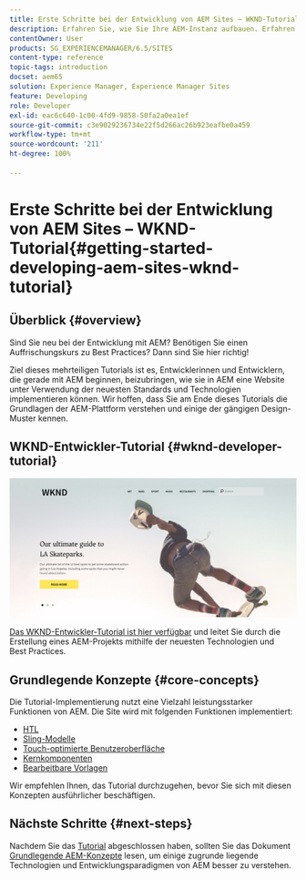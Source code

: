 ```yaml
---
title: Erste Schritte bei der Entwicklung von AEM Sites – WKND-Tutorial
description: Erfahren Sie, wie Sie Ihre AEM-Instanz aufbauen. Erfahren Sie mehr über die Plattform und die Komponenten und finden Sie Informationen zu Entwicklungs-Tools und Personalisierung.
contentOwner: User
products: SG_EXPERIENCEMANAGER/6.5/SITES
content-type: reference
topic-tags: introduction
docset: aem65
solution: Experience Manager, Experience Manager Sites
feature: Developing
role: Developer
exl-id: eac6c640-1c00-4fd9-9858-50fa2a0ea1ef
source-git-commit: c3e9029236734e22f5d266ac26b923eafbe0a459
workflow-type: tm+mt
source-wordcount: '211'
ht-degree: 100%

---
```


# Erste Schritte bei der Entwicklung von AEM Sites – WKND-Tutorial{#getting-started-developing-aem-sites-wknd-tutorial}

## Überblick {#overview}

Sind Sie neu bei der Entwicklung mit AEM? Benötigen Sie einen Auffrischungskurs zu Best Practices? Dann sind Sie hier richtig!

Ziel dieses mehrteiligen Tutorials ist es, Entwicklerinnen und Entwicklern, die gerade mit AEM beginnen, beizubringen, wie sie in AEM eine Website unter Verwendung der neuesten Standards und Technologien implementieren können. Wir hoffen, dass Sie am Ende dieses Tutorials die Grundlagen der AEM-Plattform verstehen und einige der gängigen Design-Muster kennen.

## WKND-Entwickler-Tutorial {#wknd-developer-tutorial}

![WKND](assets/screen_shot_2018-11-23at152453.png)

[Das WKND-Entwickler-Tutorial ist hier verfügbar](https://experienceleague.adobe.com/docs/experience-manager-learn/getting-started-wknd-tutorial-develop/overview.html?lang=de) und leitet Sie durch die Erstellung eines AEM-Projekts mithilfe der neuesten Technologien und Best Practices.

## Grundlegende Konzepte {#core-concepts}

Die Tutorial-Implementierung nutzt eine Vielzahl leistungsstarker Funktionen von AEM. Die Site wird mit folgenden Funktionen implementiert:

* [HTL](https://experienceleague.adobe.com/docs/experience-manager-htl/content/overview.html?lang=de)
* [Sling-Modelle](https://sling.apache.org/documentation/bundles/models.html)
* [Touch-optimierte Benutzeroberfläche](/help/sites-developing/touch-ui-concepts.md)
* [Kernkomponenten](https://experienceleague.adobe.com/docs/experience-manager-core-components/using/introduction.html?lang=de)
* [Bearbeitbare Vorlagen](/help/sites-developing/page-templates-editable.md)

Wir empfehlen Ihnen, das Tutorial durchzugehen, bevor Sie sich mit diesen Konzepten ausführlicher beschäftigen.

## Nächste Schritte {#next-steps}

Nachdem Sie das [Tutorial](https://experienceleague.adobe.com/docs/experience-manager-learn/getting-started-wknd-tutorial-develop/overview.html?lang=de) abgeschlossen haben, sollten Sie das Dokument [Grundlegende AEM-Konzepte](/help/sites-developing/the-basics.md) lesen, um einige zugrunde liegende Technologien und Entwicklungsparadigmen von AEM besser zu verstehen.
